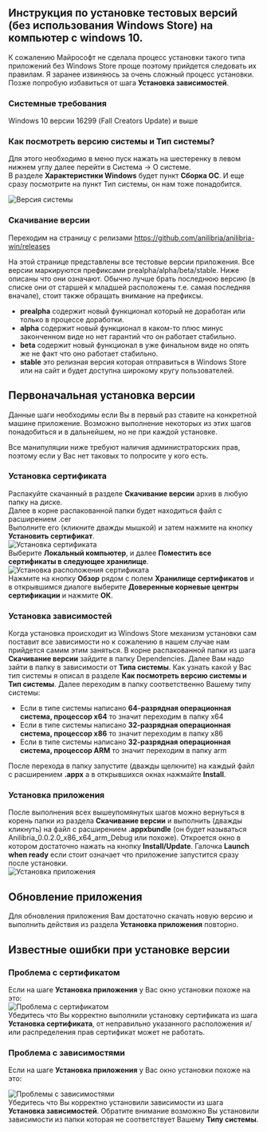 ## Инструкция по установке тестовых версий (без использования Windows Store) на компьютер с windows 10.

К сожалению Майрософт не сделала процесс установки такого типа приложений без Windows Store проще поэтому прийдется следовать их правилам.
Я заранее извиняюсь за очень сложный процесс установки. Позже попробую избавиться от шага **Установка зависимостей**.

### Системные требования

Windows 10 версии 16299 (Fall Creators Update) и выше

### Как посмотреть версию системы и Тип системы?

Для этого необходимо в меню пуск нажать на шестеренку в левом нижнем углу далее перейти в Система -> О системе.  
В разделе **Характеристики Windows** будет пункт **Сборка ОС**. И еще сразу посмотрите на пункт Тип сиcтемы, он нам тоже понадобится.

![Версия системы](https://github.com/anilibria/anilibria-win/blob/master/doc/assets/systemversion.jpg?raw=true)

### Скачивание версии

Переходим на страницу с релизами https://github.com/anilibria/anilibria-win/releases

На этой странице представлены все тестовые версии приложения.
Все версии маркируются префиксами prealpha/alpha/beta/stable.
Ниже описаны что они означают. Обычно лучше брать последнюю версию (в списке они от старшей к младшей расположены т.е. самая последняя вначале),
стоит также обращать внимание на префиксы.

* **prealpha** содержит новый функционал который не доработан или только в процессе доработки.
* **alpha** содержит новый функционал в каком-то плюс минус законченном виде но нет гарантий что он работает стабильно.
* **beta** содержит новый функционал в уже финальном виде но опять же не факт что оно работает стабильно.
* **stable** это релизная версия которая отправиться в Windows Store или на сайт и будет доступна широкому кругу пользователей.

## Первоначальная установка версии

Данные шаги необходимы если Вы в первый раз ставите на конкретной машине приложение.
Возможно выполнение некоторых из этих шагов понадобиться и в дальнейшем, но не при каждой установке.

Все манипуляции ниже требуют наличия администраторских прав, поэтому если у Вас нет таковых то попросите у кого есть.

### Установка сертификата

Распакуйте скачанный в разделе **Скачивание версии** архив в любую папку на диске.  
Далее в корне распакованной папки будет находиться файл с расширением .cer  
Выполните его (кликните дважды мышкой) и затем нажмите на кнопку **Установить сертификат**.  
![Установка сертификата](https://github.com/anilibria/anilibria-win/blob/master/doc/assets/installcertificate.jpg?raw=true)  
Выберите **Локальный компьютер**, и далее **Поместить все сертификаты в следующее хранилище**.  
![Установка расположения сертификата](https://github.com/anilibria/anilibria-win/blob/master/doc/assets/certifilocation.jpg?raw=true)  
Нажмите на кнопку **Обзор** рядом с полем **Хранилище сертификатов** и в открывшимся диалоге выберите **Доверенные корневые центры сертификации** и нажмите **ОК**.

### Установка зависимостей

Когда установка происходит из Windows Store механизм установки сам поставит все зависимости но к сожалению в нашем случае нам прийдется самим этим заняться.
В корне распакованной папки из шага **Скачивание версии** зайдите в папку Dependencies. Далее Вам надо зайти в папку в зависимости от **Типа системы**.
Как узнать какой у Вас тип системы я описал в разделе **Как посмотреть версию системы и Тип системы**.
Далее переходим в папку соответственно Вашему типу системы:
- Если в типе системы написано **64-разрядная операционная система, процессор x64** то значит переходим в папку x64
- Если в типе системы написано **32-разрядная операционная система, процессор x86** то значит переходим в папку x86
- Если в типе системы написано **32-разрядная операционная система, процессор ARM** то значит переходим в папку arm  
  
После перехода в папку запустите (дважды щелкните) на каждый файл с расширением **.appx** а в открывшихся окнах нажмайте **Install**.

### Установка приложения

После выполнения всех вышеупомянутых шагов можно вернуться в корень папки из раздела **Скачивание версии** и выполнить (дважды кликнуть) на файл
с расширением **.appxbundle** (он будет называться Anilibria_0.0.2.0_x86_x64_arm_Debug или похоже).
Откроется окно в котором достаточно нажать на кнопку **Install/Update**. Галочка **Launch when ready** если стоит означает что приложение запустится сразу после установки.  
![Установка приложения](https://github.com/anilibria/anilibria-win/blob/master/doc/assets/installer.jpg?raw=true)

## Обновление приложения

Для обновления приложения Вам достаточно скачать новую версию и выполнить действия из раздела **Установка приложения** повторно.

## Известные ошибки при установке версии

### Проблема с сертификатом

Если на шаге **Установка приложения** у Вас окно установки похоже на это:  
![Проблема с сертификатом](https://github.com/anilibria/anilibria-win/blob/master/doc/assets/certificatefailedinstall.jpg?raw=true)  
Убедитесь что Вы корректно выполнили установку сертификата из шага **Установка сертификата**, от неправильно указанного расположения и/или распределения прав сертификат может не работать.

### Проблема с зависимостями

Если на шаге **Установка приложения** у Вас окно установки похоже на это:  

![Проблемы с зависимостями](https://github.com/anilibria/anilibria-win/blob/master/doc/assets/dependencieserror.jpg?raw=true)  
Убедитесь что Вы корректно установили зависимости из шага **Установка зависимостей**. Обратите внимание возможно Вы установили зависимости из папки которая не соответствует Вашему **Типу системы**.
